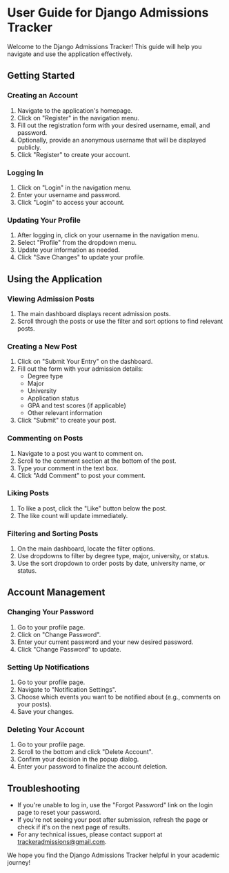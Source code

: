 
# User Guide for Django Admissions Tracker

Welcome to the Django Admissions Tracker! This guide will help you navigate and use the application effectively.

## Getting Started

### Creating an Account
1. Navigate to the application's homepage.
2. Click on "Register" in the navigation menu.
3. Fill out the registration form with your desired username, email, and password.
4. Optionally, provide an anonymous username that will be displayed publicly.
5. Click "Register" to create your account.

### Logging In
1. Click on "Login" in the navigation menu.
2. Enter your username and password.
3. Click "Login" to access your account.

### Updating Your Profile
1. After logging in, click on your username in the navigation menu.
2. Select "Profile" from the dropdown menu.
3. Update your information as needed.
4. Click "Save Changes" to update your profile.

## Using the Application

### Viewing Admission Posts
1. The main dashboard displays recent admission posts.
2. Scroll through the posts or use the filter and sort options to find relevant posts.

### Creating a New Post
1. Click on "Submit Your Entry" on the dashboard.
2. Fill out the form with your admission details:
   - Degree type
   - Major
   - University
   - Application status
   - GPA and test scores (if applicable)
   - Other relevant information
3. Click "Submit" to create your post.

### Commenting on Posts
1. Navigate to a post you want to comment on.
2. Scroll to the comment section at the bottom of the post.
3. Type your comment in the text box.
4. Click "Add Comment" to post your comment.

### Liking Posts
1. To like a post, click the "Like" button below the post.
2. The like count will update immediately.

### Filtering and Sorting Posts
1. On the main dashboard, locate the filter options.
2. Use dropdowns to filter by degree type, major, university, or status.
3. Use the sort dropdown to order posts by date, university name, or status.

## Account Management

### Changing Your Password
1. Go to your profile page.
2. Click on "Change Password".
3. Enter your current password and your new desired password.
4. Click "Change Password" to update.

### Setting Up Notifications
1. Go to your profile page.
2. Navigate to "Notification Settings".
3. Choose which events you want to be notified about (e.g., comments on your posts).
4. Save your changes.

### Deleting Your Account
1. Go to your profile page.
2. Scroll to the bottom and click "Delete Account".
3. Confirm your decision in the popup dialog.
4. Enter your password to finalize the account deletion.

## Troubleshooting

- If you're unable to log in, use the "Forgot Password" link on the login page to reset your password.
- If you're not seeing your post after submission, refresh the page or check if it's on the next page of results.
- For any technical issues, please contact support at trackeradmissions@gmail.com.

We hope you find the Django Admissions Tracker helpful in your academic journey!
